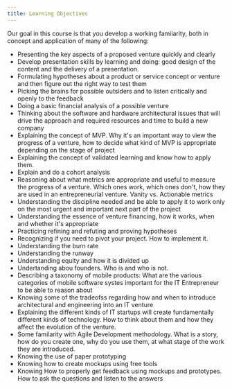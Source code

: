 ```yaml
---
title: Learning Objectives
---
```

Our goal in this course is that you develop a working famiiarity, both in concept and application of many of the following:

* Presenting the key aspects of a proposed venture quickly and clearly
* Develop presentation skills by learning and doing: good design of the content and the delivery of a presentation.
* Formulating hypotheses about a product or service concept or venture and then figure out the right way to test them
* Picking the brains for possible outsiders and to listen critically and openly to the feedback
* Doing a basic financial analysis of a possible venture
* Thinking about the software and hardware architectural issues that will drive the approach and required resources and time to build a new company
* Explaining the concept of MVP. Why it's an important way to view the progress of a venture, how to decide what kind of MVP is appropriate depending on the stage of project
* Explaining the concept of validated learning and know how to apply them.
* Explain and do a cohort analysis
* Reasoning about what metrics are appropriate and useful to measure the progress of a venture. Which ones work, which ones don't, how they are used in an entrepreneurial venture. Vanity vs. Actionable metrics
* Understanding the discipline needed and be able to apply it to work only on the most urgent and important next part of the project
* Understanding the essence of venture financing, how it works, when and whether it's appropriate
* Practicing refining and refuting and proving hypotheses
* Recognizing if you need to pivot your project. How to implement it.
* Understanding the burn rate
* Understanding the runway
* Understanding equity and how it is divided up
* Undertanding abou founders. Who is and who is not.
* Describing a taxonomy of mobile products: What are the various categories of mobile software systes important for the IT Entrepreneur to be able to reason about
* Knowing some of the tradeofss regarding how and when to introduce architectural and engineering into an IT venture
* Explaining the different kinds of IT startups will create fundamentally different kinds of technology. How to think about them and how they affect the evolution of the venture.
* Some familarity with Agile Development methodology. What is a story, how do you create one, why do you use them, at what stage of the work they are introduced.
* Knowing the use of paper prototyping
* Knowing how to create mockups using free tools
* Knowing How to properly get feedback using mockups and prototypes. How to ask the questions and listen to the answers


